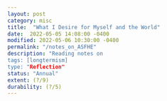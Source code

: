 ```yaml
---
layout: post
category: misc
title:  "What I Desire for Myself and the World"
date:  2022-05-05 14:08:00 -0400
modified: 2022-05-06 10:30:00 -0400
permalink: "/notes_on_ASFHE"
description: "Reading notes on 
tags: [longtermism]
type: "Reflection"
status: "Annual"
extent: (?/9)
durability: (?/5)
---
```


